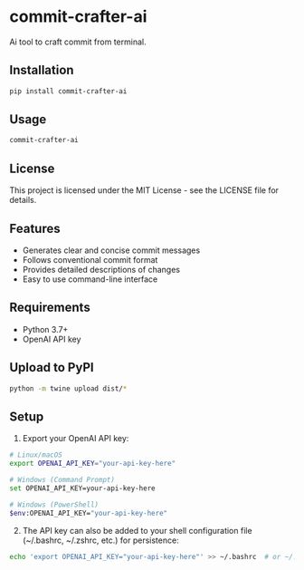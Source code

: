# commit-crafter-ai

Ai tool to craft commit from terminal.

## Installation

```bash
pip install commit-crafter-ai
```

## Usage

```bash
commit-crafter-ai
```

## License

This project is licensed under the MIT License - see the LICENSE file for details.

## Features

- Generates clear and concise commit messages
- Follows conventional commit format
- Provides detailed descriptions of changes
- Easy to use command-line interface

## Requirements

- Python 3.7+
- OpenAI API key

## Upload to PyPI

```bash
python -m twine upload dist/*
```

## Setup

1. Export your OpenAI API key:

```bash
# Linux/macOS
export OPENAI_API_KEY="your-api-key-here"

# Windows (Command Prompt)
set OPENAI_API_KEY=your-api-key-here

# Windows (PowerShell)
$env:OPENAI_API_KEY="your-api-key-here"
```

2. The API key can also be added to your shell configuration file (~/.bashrc, ~/.zshrc, etc.) for persistence:

```bash
echo 'export OPENAI_API_KEY="your-api-key-here"' >> ~/.bashrc  # or ~/.zshrc
```
